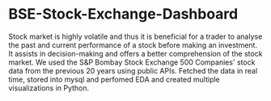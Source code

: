 # BSE-Stock-Exchange-Dashboard

Stock market is highly volatile and thus it is beneficial for a trader to analyse the past and current performance of a stock before making an investment. It assists in decision-making and offers a better comprehension of the stock market. We used the S&P Bombay Stock Exchange 500 Companies' stock data from the previous 20 years using public APIs. Fetched the data in real time, stored into mysql and perfomed EDA and created multiple visualizations in Python.

